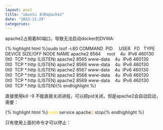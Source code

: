 ```yaml
---
layout: post
title: "ubuntu 关闭apache2"
date: "2023-11-29"
categories: 
---
```

<p>apache2占用着80端口，导致无法启动docker的DVWA:</p>
{% highlight html %}sudo lsof -i:80
COMMAND&nbsp; PID&nbsp;&nbsp;&nbsp;&nbsp; USER&nbsp;&nbsp; FD&nbsp;&nbsp; TYPE DEVICE SIZE/OFF NODE NAME
apache2 8564&nbsp;&nbsp;&nbsp;&nbsp; root&nbsp;&nbsp;&nbsp; 4u&nbsp; IPv6 460130&nbsp;&nbsp;&nbsp;&nbsp;&nbsp; 0t0&nbsp; TCP *:http (LISTEN)
apache2 8565 www-data&nbsp;&nbsp;&nbsp; 4u&nbsp; IPv6 460130&nbsp;&nbsp;&nbsp;&nbsp;&nbsp; 0t0&nbsp; TCP *:http (LISTEN)
apache2 8566 www-data&nbsp;&nbsp;&nbsp; 4u&nbsp; IPv6 460130&nbsp;&nbsp;&nbsp;&nbsp;&nbsp; 0t0&nbsp; TCP *:http (LISTEN)
apache2 8567 www-data&nbsp;&nbsp;&nbsp; 4u&nbsp; IPv6 460130&nbsp;&nbsp;&nbsp;&nbsp;&nbsp; 0t0&nbsp; TCP *:http (LISTEN)
apache2 8568 www-data&nbsp;&nbsp;&nbsp; 4u&nbsp; IPv6 460130&nbsp;&nbsp;&nbsp;&nbsp;&nbsp; 0t0&nbsp; TCP *:http (LISTEN)
apache2 8569 www-data&nbsp;&nbsp;&nbsp; 4u&nbsp; IPv6 460130&nbsp;&nbsp;&nbsp;&nbsp;&nbsp; 0t0&nbsp; TCP *:http (LISTEN){% endhighlight %}
<p>直接使用kill -9 不能直接关闭进程，可以把pid关闭，但是apache2会自动启动，需要：</p>
{% highlight html %}<span style="color:#ffd700">sudo</span> service apache<span style="color:#f5ab35">2</span> stop{% endhighlight %}
<p>只有使用上面的命令才可以停止：</p>
